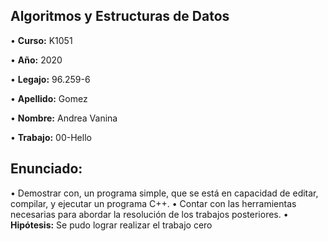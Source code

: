 ## **Algoritmos y Estructuras de Datos**

• **Curso:** K1051

• **Año:** 2020

• **Legajo:** 96.259-6

• **Apellido:** Gomez

• **Nombre:** Andrea Vanina

• **Trabajo:** 00-Hello

## **Enunciado:**

  • Demostrar con, un programa simple, que se está en capacidad de editar,
    compilar, y ejecutar un programa C++.
  • Contar con las herramientas necesarias para abordar la resolución de los
    trabajos posteriores.
• **Hipótesis:** 
    Se pudo lograr realizar el trabajo cero
